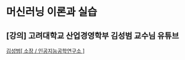 # 머신러닝 이론과 실습
## [강의] 고려대학교 산업경영학부 김성범 교수님 유튜브
  
  [김성범[ 소장 / 인공지능공학연구소 ]](https://www.youtube.com/@user-yu5qs4ct2b/featured)
